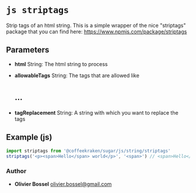 


<!-- @namespace    sugar.js.html -->

# ```js striptags ```


Strip tags of an html string.
This is a simple wrapper of the nice "striptags" package that you can find here: https://www.npmjs.com/package/striptags

## Parameters

- **html**  String: The html string to process

- **allowableTags**  String: The tags that are allowed like <h1><h2>...

- **tagReplacement**  String: A string with which you want to replace the tags



## Example (js)

```js
import striptags from '@coffeekraken/sugar/js/string/striptags'
striptags('<p><span>Hello</span> world</p>', '<span>') // <span>Hello</span> world
```


### Author
- **Olivier Bossel** <a href="mailto:olivier.bossel@gmail.com">olivier.bossel@gmail.com</a> 



